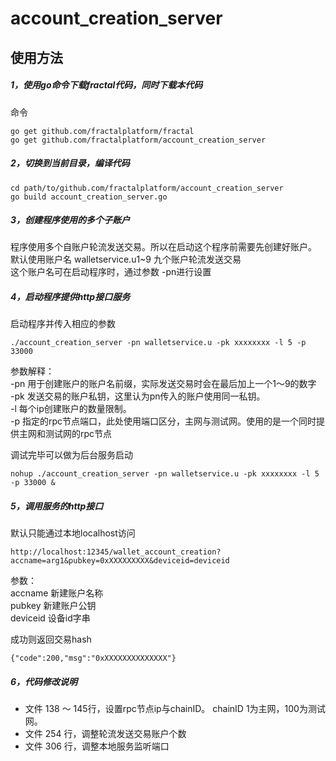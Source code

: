 # account_creation_server

## 使用方法

##### 1，使用go命令下载fractal代码，同时下载本代码

命令  

```
go get github.com/fractalplatform/fractal
go get github.com/fractalplatform/account_creation_server
```


##### 2，切换到当前目录，编译代码

```
cd path/to/github.com/fractalplatform/account_creation_server
go build account_creation_server.go
```

##### 3，创建程序使用的多个子账户

程序使用多个自账户轮流发送交易。所以在启动这个程序前需要先创建好账户。  
默认使用账户名 walletservice.u1~9 九个账户轮流发送交易  
这个账户名可在启动程序时，通过参数 -pn进行设置  

##### 4，启动程序提供http接口服务

启动程序并传入相应的参数  

```
./account_creation_server -pn walletservice.u -pk xxxxxxxx -l 5 -p 33000
```

参数解释：  
-pn 用于创建账户的账户名前缀，实际发送交易时会在最后加上一个1～9的数字  
-pk 发送交易的账户私钥，这里认为pn传入的账户使用同一私钥。  
-l 每个ip创建账户的数量限制。  
-p 指定的rpc节点端口，此处使用端口区分，主网与测试网。使用的是一个同时提供主网和测试网的rpc节点

调试完毕可以做为后台服务启动  

```
nohup ./account_creation_server -pn walletservice.u -pk xxxxxxxx -l 5 -p 33000 &
```

##### 5，调用服务的http接口

默认只能通过本地localhost访问

```
http://localhost:12345/wallet_account_creation?accname=arg1&pubkey=0xXXXXXXXXX&deviceid=deviceid
```

参数：  
accname 新建账户名称  
pubkey 新建账户公钥  
deviceid 设备id字串  

成功则返回交易hash  
```
{"code":200,"msg":"0xXXXXXXXXXXXXXX"}
```

##### 6，代码修改说明  

- 文件 138 ～ 145行，设置rpc节点ip与chainID。 chainID 1为主网，100为测试网。
- 文件 254 行，调整轮流发送交易账户个数
- 文件 306 行，调整本地服务监听端口
